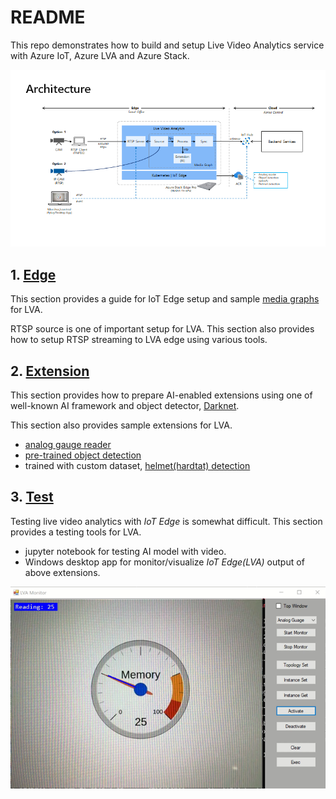 # README

This repo demonstrates how to build and setup Live Video Analytics service with Azure IoT, Azure LVA and Azure Stack.

![LVA architecture](./lva-architecture.png)

## 1. [Edge](./1_Edge)

This section provides a guide for IoT Edge setup and sample [media graphs](https://docs.microsoft.com/en-us/azure/media-services/live-video-analytics-edge/media-graph-concept) for LVA.

RTSP source is one of important setup for LVA. This section also provides how to setup RTSP streaming to LVA edge using various tools.

## 2. [Extension](./2_Extension)

This section provides how to prepare AI-enabled extensions using one of well-known AI framework and object detector, [Darknet](https://pjreddie.com/darknet/).

This section also provides sample extensions for LVA.
- [analog gauge reader](./2_Extension/gauge)
- [pre-trained object detection](./2_Extension/yolov3-onnx-gpu)
- trained with custom dataset, [helmet(hardtat) detection](./2_Extension/darknetpy)

## 3. [Test](./3_Test)

Testing live video analytics with _IoT Edge_ is somewhat difficult. This section provides a testing tools for LVA. 

- jupyter notebook for testing AI model with video.
- Windows desktop app for monitor/visualize _IoT Edge(LVA)_ output of above extensions.

![analogreader](./analogreader.png)

